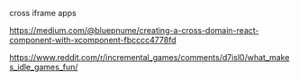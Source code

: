 cross iframe apps

https://medium.com/@bluepnume/creating-a-cross-domain-react-component-with-xcomponent-fbcccc4778fd

https://www.reddit.com/r/incremental_games/comments/d7isl0/what_makes_idle_games_fun/

